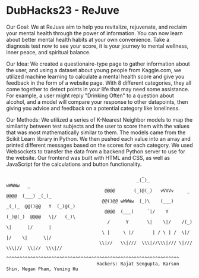 # DubHacks23 - ReJuve

Our Goal:
We at ReJuve aim to help you revitalize, rejuvenate, and reclaim your mental health through the power of information. You can now learn about better mental health habits at your own convenience. Take a diagnosis test now to see your score, it is your journey to mental wellness, inner peace, and spiritual balance.

Our Idea:
We created a questionaire-type page to gather information about the user, and using a dataset about young people from Kaggle.com, we utilized machine learning to calculate a mental health score and give you feedback in the form of a website page. With 8 different categories, they all come together to detect points in your life that may need some assistance. For example, a user might reply "Drinking Often" to a question about alcohol, and a model will compare your response to other datapoints, then giving you advice and feedback on a potential category like loneliness. 

Our Methods:
We utilized a series of K-Nearest Neighbor models to map the similarity between test subjects and the user to score them with the values that was most mathematically similar to them. The models came from the Scikit Learn library in Python. We then pushed each value into an array and printed different messages based on the scores for each category. We used Websockets to transfer the data from a backend Python server to use for the website. Our frontend was built with HTML and CSS, as well as JavaScript for the calculations and button functionality.


                                                       _
                                                     _(_)_                          wWWWw   _
                                         @@@@       (_)@(_)   vVVVv     _     @@@@  (___) _(_)_
                                        @@()@@ wWWWw  (_)\    (___)   _(_)_  @@()@@   Y  (_)@(_)
                                         @@@@  (___)     `|/    Y    (_)@(_)  @@@@   \|/   (_)\
                                          /      Y       \|    \|/    /(_)    \|      |/      |
                                        \ |     \ |/       | / \ | /  \|/       |/    \|      \|/
                                       \\|//   \\|///  \\\|//\\\|/// \|///  \\\|//  \\|//  \\\|// 
                                    ^^^^^^^^^^^^^^^^^^^^^^^^^^^^^^^^^^^^^^^^^^^^^^^^^^^^^^^^^^^^^^^^^
                                      Hackers: Rajat Sengupta, Karson Shin, Megan Pham, Yuning Hu
